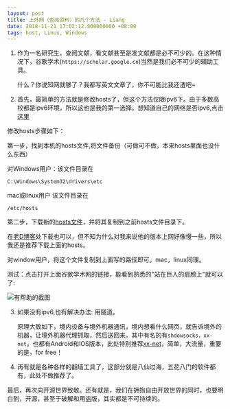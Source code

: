 ```yaml
---
layout: post
title: 上外网（查阅资料）的几个方法 - Liang
date: 2018-11-21 17:02:12.000000000 +08:00
tags: host, Linux, Windows
---
```


1. 作为一名研究生，查阅文献，看文献甚至是发文献都是必不可少的。在这种情况下，谷歌学术(`https://scholar.google.cn`)当然是我们必不可少的辅助工具。
	
	什么？你说知网就够了？我都写英文文章了，你不可能比我还渣吧~

2. 首先，最简单的方法就是修改hosts了，但这个方法仅限ipv6下。由于多数高校都是ipv6环境，所以这也是我的第一选择。想知道自己的网络是否ipv6,点击[这里](http://test-ipv6.com/)

修改hosts步骤如下：

第一步，找到本机的hosts文件,将文件备份（可做可不做，本来hosts里面也没什么东西）

对Windows用户：该文件目录在

    C:\Windows\System32\drivers\etc  

	 
mac或linux用户
该文件目录在

    /etc/hosts

第二步，下载新的[hosts文件](https://github.com/lennylxx/ipv6-hosts/blob/master/hosts)，并将其复制到之前hosts文件目录下。

在[老D博客](https://laod.cn/hosts/)处下载也可以，但不知为什么对我来说他的版本上网好像慢一些，所以我还是推荐下载上面的hosts。

对window用户，将这个文件复制到上面写的路径即可。mac，linux同理。

测试：点击打开上面谷歌学术网的链接，能看到熟悉的"站在巨人的肩膀上"就可以了:

    
![有帮助的截图](raw/master/assets/images/screen3.png)

3. 如果没有ipv6,也有解决办法: 用隧道。

	原理大致如下，境内设备与境外机器通讯，境内想看什么网页，就告诉境外的机器，让境外机器代理抓取，然后送回来。其中有名的有`shdowsocks，xx-net`。也都有Android和IOS版本，此处特别推荐[xx-net](https://github.com/XX-net/XX-Net)，简单，大流量，重要的是，for free！

4. 再有就是各种各样的翻墙工具了，这部分就是八仙过海，五花八门的软件都有，此处不做推荐了。

最后，再次向开源世界致敬。还有就是，我们在拥抱自由开放世界的同时，也要明白到，开源，甚至于破解和用盗版，其实都是不可持续的。



